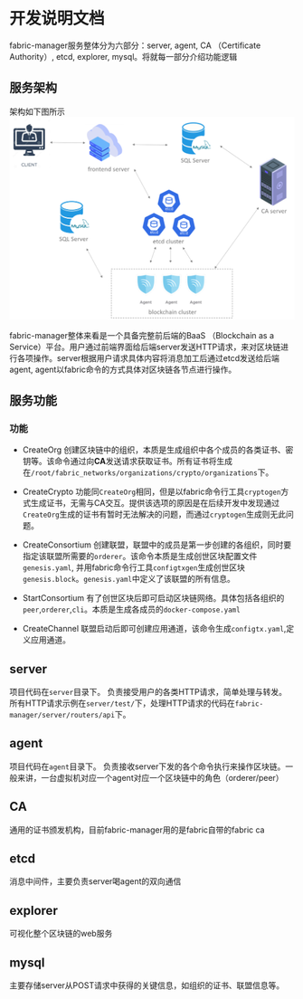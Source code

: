 # 开发说明文档

fabric-manager服务整体分为六部分：server, agent, CA （Certificate Authority）, etcd, explorer, mysql。将就每一部分介绍功能逻辑

## 服务架构
架构如下图所示
![](doc_image/architecture.png)

fabric-manager整体来看是一个具备完整前后端的BaaS （Blockchain as a Service）平台。用户通过前端界面给后端server发送HTTP请求，来对区块链进行各项操作。server根据用户请求具体内容将消息加工后通过etcd发送给后端agent, agent以fabric命令的方式具体对区块链各节点进行操作。

## 服务功能

### 功能
- CreateOrg
创建区块链中的组织，本质是生成组织中各个成员的各类证书、密钥等。该命令通过向**CA**发送请求获取证书。所有证书将生成在`/root/fabric_networks/organizations/crypto/organizations`下。

- CreateCrypto
功能同`CreateOrg`相同，但是以fabric命令行工具`cryptogen`方式生成证书，无需与CA交互。提供该选项的原因是在后续开发中发现通过`CreateOrg`生成的证书有暂时无法解决的问题，而通过`cryptogen`生成则无此问题。

- CreateConsortium
创建联盟，联盟中的成员是第一步创建的各组织，同时要指定该联盟所需要的`orderer`。该命令本质是生成创世区块配置文件`genesis.yaml`, 并用fabric命令行工具`configtxgen`生成创世区块`genesis.block`。`genesis.yaml`中定义了该联盟的所有信息。

- StartConsortium
有了创世区块后即可启动区块链网络。具体包括各组织的`peer`,`orderer`,`cli`。本质是生成各成员的`docker-compose.yaml`

- CreateChannel
联盟启动后即可创建应用通道，该命令生成`configtx.yaml`,定义应用通道。

## server
项目代码在`server`目录下。
负责接受用户的各类HTTP请求，简单处理与转发。所有HTTP请求示例在`server/test/`下，处理HTTP请求的代码在`fabric-manager/server/routers/api`下。

## agent
项目代码在`agent`目录下。
负责接收server下发的各个命令执行来操作区块链。一般来讲，一台虚拟机对应一个agent对应一个区块链中的角色（orderer/peer）

## CA
通用的证书颁发机构，目前fabric-manager用的是fabric自带的fabric ca

## etcd
消息中间件，主要负责server喝agent的双向通信

## explorer
可视化整个区块链的web服务

## mysql
主要存储server从POST请求中获得的关键信息，如组织的证书、联盟信息等。